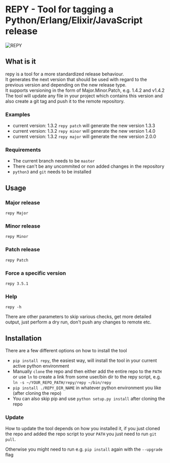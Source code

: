 # REPY - Tool for tagging a Python/Erlang/Elixir/JavaScript release

![REPY](https://images-na.ssl-images-amazon.com/images/I/61LEygTkpZL._SY355_.jpg)

## What is it
repy is a tool for a more standardized release behaviour.\
It generates the next version that should be used with regard to the previous
version and depending on the new release type.\
It supports versioning in the form of Major.Minor.Patch, e.g. 1.4.2 and v1.4.2\
The tool will update any file in your project which contains this version and
also create a git tag and push it to the remote repository.

### Examples
 - current version: 1.3.2 `repy patch` will generate the new version 1.3.3
 - current version: 1.3.2 `repy minor` will generate the new version 1.4.0
 - current version: 1.3.2 `repy major` will generate the new version 2.0.0

### Requirements
 - The current branch needs to be `master`
 - There can't be any uncommited or non added changes in the repository
 - `python3` and `git` needs to be installed


## Usage

### Major release
`repy Major`

### Minor release
`repy Minor`

### Patch release
`repy Patch`

### Force a specific version
`repy 3.5.1`

### Help
`repy -h`

There are other parameters to skip various checks, get more detailed output,
just perform a dry run, don't push any changes to remote etc.

## Installation
There are a few different options on how to install the tool
 - `pip install repy`, the easiest way,
   will install the tool in your current active python environment
 - Manually `clone` the repo and then either add the entire repo to the `PATH`
   or use `ln` to create a link from some user/bin dir to the repy script,
   e.g. `ln -s ~/YOUR_REPO_PATH/repy/repy ~/bin/repy`
 - `pip install ./REPY_DIR_NAME` in whatever python environment you like
   (after cloning the repo)
 - You can also skip pip and use `python setup.py install` after cloning the
   repo

### Update
How to update the tool depends on how you installed it,
if you just cloned the repo and added the repo script to your `PATH` you just
need to run `git pull`.

Otherwise you might need to run e.g. `pip install` again with
the `--upgrade` flag
